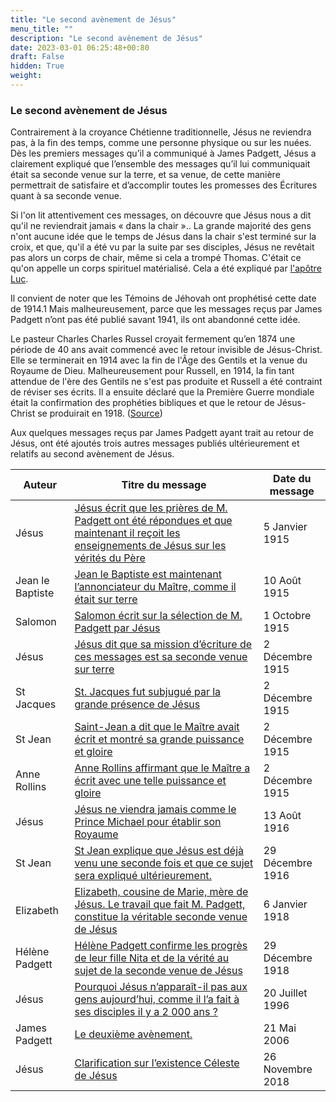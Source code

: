 ```yaml
---
title: "Le second avènement de Jésus"
menu_title: ""
description: "Le second avènement de Jésus"
date: 2023-03-01 06:25:48+00:80
draft: False
hidden: True
weight:
---
```

### Le second avènement de Jésus

Contrairement à la croyance Chétienne traditionnelle, Jésus ne reviendra pas, à la fin des temps, comme une personne physique ou sur les nuées. Dès les premiers messages qu’il a communiqué à James Padgett, Jésus a clairement expliqué que l’ensemble des messages qu’il lui communiquait était sa seconde venue sur la terre, et sa venue, de cette manière permettrait de satisfaire et d’accomplir toutes les promesses des Écritures quant à sa seconde venue.

Si l'on lit attentivement ces messages, on découvre que Jésus nous a dit qu'il ne reviendrait jamais « dans la chair ».. La grande majorité des gens n'ont aucune idée que le temps de Jésus dans la chair s'est terminé sur la croix, et que, qu'il a été vu par la suite par ses disciples, Jésus ne revêtait pas alors un corps de chair, même si cela a trompé Thomas. C'était ce qu'on appelle un corps spirituel matérialisé. Cela a été expliqué par [l'apôtre Luc](/fr-james-padgett-messages/fr-padgett-messages-date-order/fr-padgett-messages-1915-2/fr-1915-10-24-1-jep-st-luke/).

Il convient de noter que les Témoins de Jéhovah ont prophétisé cette date de 1914.1 Mais malheureusement, parce que les messages reçus par James Padgett n’ont pas  été publié savant 1941, ils ont abandonné cette idée.

Le pasteur Charles Charles Russel croyait fermement qu’en 1874 une période de 40 ans avait commencé avec le retour invisible de Jésus-Christ. Elle se terminerait en 1914 avec la fin de l'Âge des Gentils et la venue du Royaume de Dieu. Malheureusement pour Russell, en 1914, la fin tant attendue de l'ère des Gentils ne s'est pas produite et Russell a été contraint de réviser ses écrits. Il a ensuite déclaré que la Première Guerre mondiale était la confirmation des prophéties bibliques et que le retour de Jésus-Christ se produirait en 1918. ([Source](https://pabook.libraries.psu.edu/literary-cultural-heritage-map-pa/bios/Russell__Charles_Taze?))

Aux quelques messages reçus par James Padgett ayant trait au retour de Jésus, ont été ajoutés trois autres messages publiés ultérieurement et relatifs au second avènement de Jésus.

**Auteur** | **Titre du message** | **Date du message**
---|---|---
Jésus | [Jésus écrit que les prières de M. Padgett ont été répondues et que maintenant il reçoit les enseignements de Jésus sur les vérités du Père](/fr-james-padgett-messages/fr-padgett-messages-date-order/fr-padgett-messages-1915-1/fr-1915-1-5-1-jep-jesus/) | 5 Janvier 1915
Jean le Baptiste | [Jean le Baptiste est maintenant l’annonciateur du Maître, comme il était sur terre](/fr-james-padgett-messages/fr-padgett-messages-date-order/fr-padgett-messages-1915-1/fr-1915-8-10-1-jep-john-the-baptist/) | 10 Août 1915
Salomon | [Salomon écrit sur la sélection de M. Padgett par Jésus](/fr-james-padgett-messages/fr-padgett-messages-date-order/fr-padgett-messages-1915-2/fr-1915-10-1-5-jep-solomon/) | 1 Octobre 1915
Jésus | [Jésus dit que sa mission d’écriture de ces messages est sa seconde venue sur terre](/fr-james-padgett-messages/fr-padgett-messages-date-order/fr-padgett-messages-1915-2/fr-1915-12-2-1-jep-jesus/) | 2 Décembre 1915
St Jacques | [St. Jacques fut subjugué par la grande présence de Jésus](/fr-james-padgett-messages/fr-padgett-messages-date-order/fr-padgett-messages-1915-2/fr-1915-12-2-2-jep-st-james/) | 2 Décembre 1915
St Jean | [Saint-Jean a dit que le Maître avait écrit et montré sa grande puissance et gloire](/fr-james-padgett-messages/fr-padgett-messages-date-order/fr-padgett-messages-1915-2/fr-1915-12-2-3-jep-st-john/) | 2 Décembre 1915
Anne Rollins | [Anne Rollins affirmant que le Maître a écrit avec une telle puissance et gloire](/fr-james-padgett-messages/fr-padgett-messages-date-order/fr-padgett-messages-1915-2/fr-1915-12-2-5-jep-ann-rollins/) | 2 Décembre 1915
Jésus | [Jésus ne viendra jamais comme le Prince Michael pour établir son Royaume](/fr-james-padgett-messages/fr-padgett-messages-date-order/fr-padgett-messages-1916/fr-1916-8-13-1-jep-jesus/) | 13 Août 1916
St Jean | [St Jean explique que Jésus est déjà venu une seconde fois et que ce sujet sera expliqué ultérieurement.](/fr-james-padgett-messages/fr-padgett-messages-date-order/fr-padgett-messages-1916/fr-1916-12-29-1-jep-st-john/) | 29 Décembre 1916
Elizabeth | [Elizabeth, cousine de Marie, mère de Jésus. Le travail que fait M. Padgett, constitue la véritable seconde venue de Jésus](/fr-james-padgett-messages/fr-padgett-messages-date-order/fr-padgett-messages-1918/fr-1918-1-6-2-jep-elizabeth/) | 6 Janvier 1918
Hélène Padgett | [Hélène Padgett confirme les progrès de leur fille Nita et de la vérité au sujet de la seconde venue de Jésus](/fr-james-padgett-messages/fr-padgett-messages-date-order/fr-padgett-messages-1918/fr-1918-12-29-2-jep-helen-padgett/) | 29 Décembre 1918
Jésus | [Pourquoi Jésus n’apparaît-il pas aux gens aujourd’hui, comme il l’a fait à ses disciples il y a 2 000 ans ?](/fr-contemporary-messages/fr-contemporary-messages-by-date-order/fr-contemporary-messages-1995-1999/fr-1996-7-20-1-ks-jesus/) | 20 Juillet 1996
James Padgett | [Le deuxième avènement.](/fr-contemporary-messages/fr-contemporary-messages-by-date-order/fr-contemporary-messages-2006/fr-2006-5-21-1-db-james-padgett/) | 21 Mai 2006
Jésus | [Clarification sur l’existence Céleste de Jésus](/fr-contemporary-messages/fr-contemporary-messages-by-date-order/fr-contemporary-messages-2018/fr-2018-11-26-1-af-jesus/) | 26 Novembre 2018
